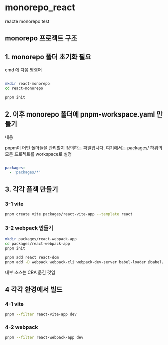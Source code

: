 # monorepo_react
reacte monorepo test


## monorepo 프로젝트 구조

## 1. monorepo 폴더 초기화 필요
cmd 에 다음 명령어

```bash

mkdir react-monorepo
cd react-monorepo

pnpm init
```

## 2. 이후 monorepo 폴더에 pnpm-workspace.yaml 만들기

내용

pnpm이 어떤 폴더들을 관리할지 정의하는 파일입니다. 여기에서는 packages/ 하위의 모든 프로젝트를 workspace로 설정


```yaml

packages:
  - 'packages/*'
```

## 3. 각각 플젝 만들기

### 3-1 vite

```bash
pnpm create vite packages/react-vite-app --template react
```

### 3-2 webpack 만들기

```bash
mkdir packages/react-webpack-app
cd packages/react-webpack-app
pnpm init

pnpm add react react-dom
pnpm add -D webpack webpack-cli webpack-dev-server babel-loader @babel/core @babel/preset-react html-webpack-plugin

```

내부 소스는 CRA 옮긴 것임


## 4 각각 환경에서 빌드

### 4-1 vite
```bash
pnpm --filter react-vite-app dev
```

### 4-2 webpack
```bash
pnpm --filter react-webpack-app dev
```